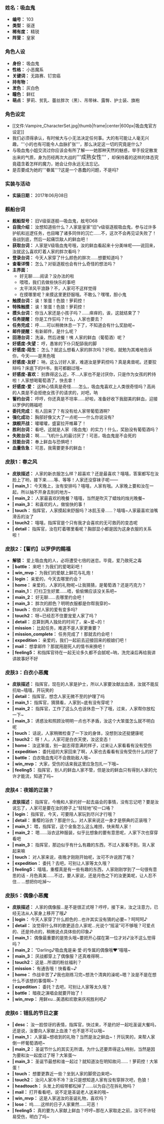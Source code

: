 ### 姓名：吸血鬼
* **编号：** 103
* **类型：** 驱逐
* **稀有度：** 精锐
* **阵营：** 皇家


### 角色人设
* **身份：** 吸血鬼
* **性格：** 小恶魔系
* **关键词：** 无路赛、钉宫癌
* **持有物：** 
* **发色：** 灰白色
* **瞳色：** 鲜红
* **萌点：** 萝莉、贫乳、蕾丝胖次（黑）、吊带袜、露臀、护士装、旗袍


### 角色设定
* [[文件:Vampire_CharacterSet.jpg|thumb|frame|center|600px|吸血鬼官方设定]]
* 我们必须得承认，有时候大与小无法决定任何事。大的有可能让人毫无兴趣，'''小的也有可能令人血脉扩张'''，那么决定这一切的究竟是什么?
* 与吸血鬼小姐交流过你应该会有所了解一一她那种天然的魅惑，举手投足散发出来的气质，身为历经两次大战的<big>'''成熟女性'''</big> ，却保持着的这样的体态究竟蕴含着怎样的魔力，她会让你永远无法忘记。
* 是否要成为她的'''眷属'''?这是一个愚蠢的问题，不是吗?


### 实装与活动
* **实装日期：** 2017年06月08日


### 舰船台词
* **舰船型号：** 旧V级驱逐舰—吸血鬼，舷号D68
* **自我介绍：** 汝想知道些什么？人家是皇家“旧”v级驱逐舰吸血鬼，参与过许多护航和巡逻任务，也目睹了诸多同伴的沉亡……不，这次不会再见证失败了！奋战到底，然后一起痛饮敌人的鲜血吧！
* **获取台词：** 人家是V级吸血鬼号哦，汝的鲜血看起来十分美味呢——说回来，汝就这么喜欢盯着人家的胖次看吗？
* **登录台词：** 今天人家穿了什么颜色的胖次……想要知道吗？
* **查看详情：** 怎么？对驱逐舰也会有什么奇怪的想法吗？
* **主界面：**
  * 好无聊……阅读？没办法的啦
  * 喂喂，我们去做些快乐的事吧
  * 太平洋风平浪静？不，人家可不这样觉得
  * 在摸哪里呢？来摸这里更舒服哦。不敢么？嘿嘿，胆小鬼
* **触摸台词：** 诶！笨蛋！色狼！萝莉控！
* **特殊触摸：** 诶！笨蛋！色狼！萝莉控！
* **摸头台词：** 你当人家还是小孩子吗？……痒痒的，诶，这就结束了？
* **任务提醒：** 你是工作狂吗？什么，人家也要去？
* **任务完成：** 呼……可以稍微休息一下了，不知道会有什么奖励呢~
* **邮件提醒：** 有新邮件，是什么呢？
* **回港台词：** 洗澡，然后进餐！咦 人家的鲜血（葡萄酒）呢？
* **好感度-失望：** 哼，愚笨的下仆只配舔我的脚
* **好感度-陌生：** 怎么？就这么想看人家的胖次吗？好啦，就勉为其难地告诉你，今天——是黑色哦
* **好感度-友好：** 呐，这么讨好人家，难道汝是萝莉控吗？真是禽兽呢。还要狡辩吗？床底下的H书，我可都翻过哦~
* **好感度-喜欢：** 别靠得这么近，不…人家也不是讨厌你，只是作为女孩的矜持啦！人家想喝葡萄酒了，快去拿！
* **好感度-爱：** 这种心情真是奇怪……怎么，吸血鬼喜欢上人类很奇怪吗？高尚的人类是不会拒绝女孩子的请求的，对吧，呐
* **誓约台词：** 哼哼，你还真是不坦率……好啦，准备好收下我甜美的鲜血，迎接以罗伊的赐福吧
* **委托完成：** 有人回来了？有没有给人家带葡萄酒啊?
* **强化成功：** 胸部好像又大了一点呢——什么你说没有?
* **旗舰开战：** 嚯嚯嚯，盛宴拉开帷幕了！
* **胜利台词：** 看吧，这就是人家（吸血鬼）的实力！什么，奖励没有葡萄酒吗？
* **失败台词：** 啊……飞机什么的最讨厌了！可恶，吸血鬼是不会死的
* **技能台词：** 奉上鲜血与恐惧吧！
* **血量告急：** 可恶，我需要更多的鲜血！


### 皮肤1：春之风
* **皮肤描述：** 人家的新衣服怎么样？超喜欢？还是最喜欢？嘻嘻，答案都写在汝脸上了哟，接下来……等、等等！人家还没穿袜子呢——
* **| main_1：** 今天晚上，汝有安排吗？嘻嘻，人家有哦。人家晚上要和汝在一起，所以抽不开身去别的地方~
* **| main_2：** 人家最喜欢的晚餐？嘻嘻，当然是吹灭了蜡烛的烛光晚餐~
* **| main_3：** 和喜欢的人，做愉快的事！
* **| touch：** 指挥官，人家摸起来舒服吗？冰肌玉骨……？嘻嘻~人家最喜欢油嘴滑舌的汝了
* **| touch2：** 嘻嘻，指挥官是个只有我才会喜欢的无可救药的变态呢
* **| detail：** 指挥官，汝在盯着哪里看呢？胸部显小都是因为这身衣服的关系啦！


### 皮肤2：【誓约】以罗伊的赐福
* **解锁：** 爱上吸血鬼的人，必将遭受七倍的迷恋。毕竟，爱乃致死之毒
* **| battle：** 来吧！为我们的爱喝彩吧！
* **| win_mvp：** 为我们的爱献上鲜花与礼炮！
* **| login：** 亲爱的，今天去哪里约会？
* **| home：** 亲爱的，人家的礼物呢~让我猜猜，是葡萄酒？还是巧克力？
* **| main_1：** 打扫卫生好累……唔，偷偷懒应该没关系吧~
* **| main_2：** 好无聊……去哪里约会吧！
* **| main_3：** 胖次的颜色？明明衣服都是你帮我穿的~
* **| touch：** 你对人家的爱有变多吗?
* **| touch2：** 呀~已经忍不住要宠爱人家了吗？
* **| detail：** 总算到两人独处的时间了，亲~爱~的！
* **| mission：** 比起任务，难道不是人家更重要？
* **| mission_complete：** 任务完成了！那就去约会吧！
* **| expedition：** 亲爱的，我们一起前去迎接回来的舰娘们吧！
* **| mail：** 想拿邮件？那就用甜死人的情书来换吧！
* **| feeling5：** 和指挥官待在一起无论多久都不会腻呢~呐，洗完澡后再给我讲讲故事好不好


### 皮肤3：白衣小恶魔
* **皮肤描述：** 指挥官，现在的人家是护士，所以人家要汝献出血液，汝就不能反抗呦~嘻嘻，开玩笑的
* **| detail：** 指挥官，想念人家无微不至的护理了吗
* **| main_1：** 指挥官，猜猜看，人家到~底有没有穿呢？
* **| main_2：** 指挥官，工作了这么久也该休息一下了哦，过来，人家帮你放松一下~
* **| main_3：** 诱惑汝和照顾汝明明一点也不矛盾，汝这个大笨蛋怎么就不明白呢
* **| touch：** 话说，人家稍微检查了一下汝的身体，没想到汝还挺健康呢
* **| touch2：** 呀！人，人家可是白衣天使，汝这变态！
* **| home：** 汝这笨蛋，别一副志得意满的样子，过来让人家看看有没有受伤
* **| expedition：** 委托组的大家回来了啊，人家也去看看有没有受伤什么的好了
* **| battle：** 白衣吸血鬼可不会救助敌人哦~
* **| win_mvp：** 大家，受伤的话来我这里应急包扎一下哦~
* **| feeling5：** 指挥官，别人的鲜血人家不管，但是汝的鲜血只有得到人家的允许才能流，知道了吗~


### 皮肤4：夜姬的正装？
* **皮肤描述：** 指挥官，今晚和人家约好一起去庙会的事情，没有忘记吧？要是汝说忘了，人家可是要在汝的脖子上“轻轻地”咬一口咯？
* **| login：** 指挥官，今天，可要陪人家玩到尽兴才行哦？
* **| detail：** 重樱的浴衣？那是什么，对人家来说这一身才是祭典的正装哦？
* **| main_1：** 喂，指挥官，这个金鱼怎么这么难捞，快来帮人家！
* **| main_2：** 嗯……浴衣这种服装，似乎比想象的要有意思呢，人家下次也穿穿看吧
* **| main_3：** 指挥官，那边似乎有什么有趣的东西，不过人家看不到，背人家起来嘛
* **| touch：** 对人家来说，夜晚才刚刚开始呢，汝可不许说困了哦？
* **| expedition：** 委托？去吧，可别让人家等太久哦？
* **| feeling5：** 嘻嘻，重樱真是有一些有趣的东西，人家刚刚学到了一句很有意思的话 - 月色真美……不过，要人家说，还是月色之下的汝更美呢，让人忍不住… …想把你吃掉〜


### 皮肤5：偶像小恶魔
* **皮肤描述：** 人家的偶像服…是不是很正式呀？哼哼，接下来，汝之注意力，已经无法从人家身上移开了哦♪
* **| login：** 今天人家穿了什么颜色的…也许其实没有猜的必要~？呵呵呵♪
* **| detail：** 汝觉得什么样的歌更适合人家呢…光说个“摇滚”可不够哦？可爱点的、还是帅点的，稍微说点具体些的印象♪
* **| main_1：** 偶像最重要的是势头哦~要把开心摆在第一位才对♪汝不这么觉得吗？
* **| main_2：** “Darling♪吸血鬼是亲·爱·的专属的偶像哦♥”嘻嘻~
* **| main_3：** 厌战都穿上了偶像服？还真难得啊…
* **| touch2：** 这是…所谓的粉丝福利？
* **| mission：** 有通告哦！快看看~♪
* **| home：** 作战辛苦了♪我也刚练习完~想洗个清爽的澡呢~嗯？汝是不是在想什么不该想的事情啊~？
* **| expedition：** 委托？去吧，可别让人家等太久哦？
* **| battle：** 暗夜之演唱会就要开始了！
* **| win_mvp：** 用鲜xu…美酒和欢歌来庆祝胜利吧♪


### 皮肤6：错乱的节日之宴
* **| desc：** 汝一脸惊讶的表情，指挥官，快过来，不是约好一起吃圣诞大餐吗，还是说，汝要向人家献上血液？也不是不可以哦~
* **| main_1：** 人家最~想收到的礼物？当然是汝之鲜血~！开玩笑的，来帮人家倒一杯葡萄酒吧~
* **| main_2：** 圣诞节什么的其实无所谓。为什么还要弄得这么特别，当然是因为要和汝一起度过了呀？大笨蛋～
* **| main_3：** 圣诞节最想和谁一起过？就知道汝在明知故问……！萝莉控！大笨蛋！
* **| touch：** 想要更靠近一些？坐到人家的脚旁边来吧~
* **| touch2：** 汝问人家冷不冷？汝只是想知道人家有没有穿胖次吧，色狼！
* **| headtouch：** 头发上的缎带都松掉了……以为自己在拆礼物吗？
* **| mail：** 打开看看吧，说不定是圣诞老人送来的哦~
* **| win_mvp：** 这是人家送汝的圣诞礼物，喜欢吗？
* **| lose：** 呜……这样的日子人家果然……可恶！
* **| feeling5：** 真的要为人家献上鲜血？哼哼~那在人家取走之前，汝可不许轻易受伤，明白了吗~
